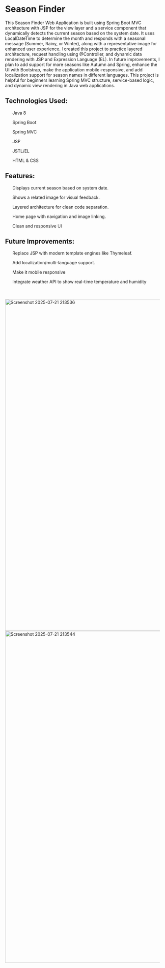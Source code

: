 <h1>Season Finder</h1> 
This Season Finder Web Application is built using Spring Boot MVC architecture with JSP for the view layer and a service component that dynamically detects the current season based on the system date. It uses LocalDateTime to determine the month and responds with a seasonal message (Summer, Rainy, or Winter), along with a representative image for enhanced user experience. I created this project to practice layered architecture, request handling using @Controller, and dynamic data rendering with JSP and Expression Language (EL). In future improvements, I plan to add support for more seasons like Autumn and Spring, enhance the UI with Bootstrap, make the application mobile-responsive, and add localization support for season names in different languages. This project is helpful for beginners learning Spring MVC structure, service-based logic, and dynamic view rendering in Java web applications.

<h2>Technologies Used:</h2>
<l1>
<ul>Java 8</ul>
<ul>Spring Boot</ul>
<ul>Spring MVC</ul>
<ul>JSP</ul>
<ul>JSTL/EL</ul>
<ul>HTML & CSS</ul>
</l1>

<h2>Features:</h2>
<l1>
<ul>Displays current season based on system date.</ul>
<ul>Shows a related image for visual feedback.</ul>
<ul>Layered architecture for clean code separation.</ul>
<ul>Home page with navigation and image linking.</ul>
<ul>Clean and responsive UI</ul>
</l1>

<h2>Future Improvements:</h2>
<ul>Replace JSP with modern template engines like Thymeleaf.</ul>
<ul>Add localization/multi-language support.</ul>
<ul>Make it mobile responsive</ul>
<ul>Integrate weather API to show real-time temperature and humidity</ul>
</li> <br><br>
<img width="1919" height="1079" alt="Screenshot 2025-07-21 213536" src="https://github.com/user-attachments/assets/4fc492ab-64f1-4751-af36-2588114e4fb6" />
<img width="1919" height="1079" alt="Screenshot 2025-07-21 213544" src="https://github.com/user-attachments/assets/41ee183d-b36e-4169-beb9-0a5cb22021e8" />

